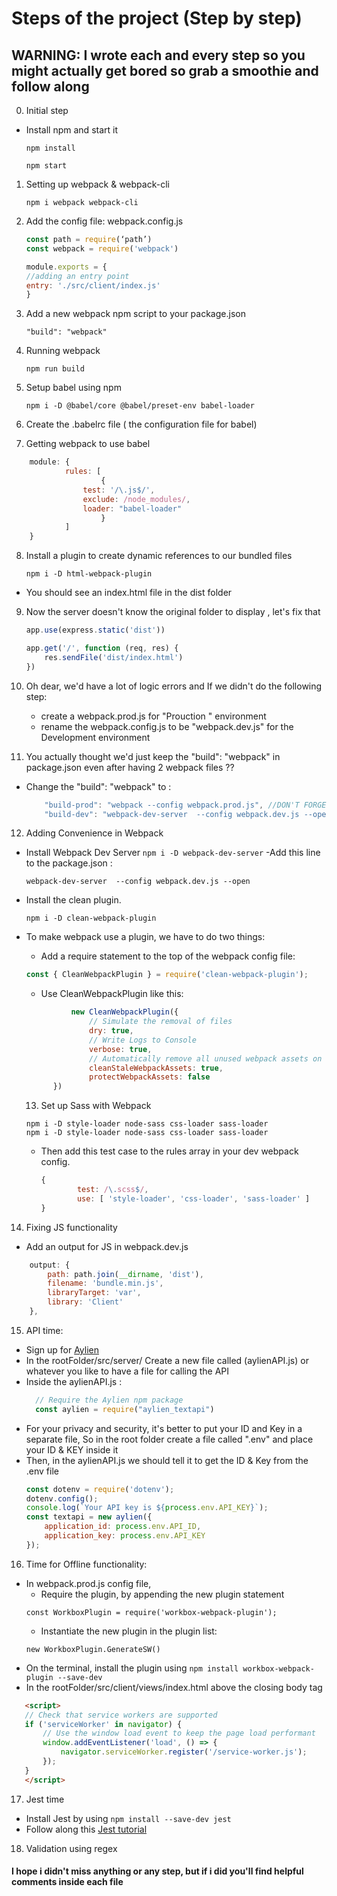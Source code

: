 # Steps of the project (Step by step)
## WARNING: I wrote each and every step so you might actually get bored so grab a smoothie and follow along

0. Initial step
- Install npm and start it
    ```
    npm install
    ```
    ```
    npm start 
    ```

1. Setting up webpack & webpack-cli
    ```
    npm i webpack webpack-cli
    ```
2. Add the config file: webpack.config.js
    ```javascript
    const path = require(‘path’) 
    const webpack = require('webpack')

    module.exports = {
    //adding an entry point 
    entry: './src/client/index.js'
    }
    ```

3. Add a new webpack npm script to your package.json
    ```
    "build": "webpack"
    ```

4. Running webpack 
    ```
    npm run build
    ```
5. Setup babel using npm
    ```
    npm i -D @babel/core @babel/preset-env babel-loader
    ```
6. Create the .babelrc file ( the configuration file for babel)

7. Getting webpack to use babel
```javascript
    module: {
            rules: [
                    {
                test: '/\.js$/',
                exclude: /node_modules/,
                loader: "babel-loader"
                    }
            ]
    }
```
8. Install a plugin to create dynamic references to our bundled files
    ```
    npm i -D html-webpack-plugin
    ```
- You should see an index.html file in the dist folder

9. Now the server doesn't know the original folder to display , let's fix that

    ```javascript
    app.use(express.static('dist'))

    app.get('/', function (req, res) {
        res.sendFile('dist/index.html')
    })

    ```
10. Oh dear, we'd have a lot of logic errors and If we didn't do the following step: 
    - create a webpack.prod.js for "Prouction " environment
    - rename the webpack.config.js to be "webpack.dev.js" for the Development environment

11. You actually thought we'd just keep the "build": "webpack" in package.json even after having 2 webpack files ??
- Change the "build": "webpack" to : 

    ```javascript
        "build-prod": "webpack --config webpack.prod.js", //DON'T FORGET THE COMMA " , " 
        "build-dev": "webpack-dev-server  --config webpack.dev.js --open"
    ```
12. Adding Convenience in Webpack
- Install Webpack Dev Server 
    ``` npm i -D webpack-dev-server ```
    -Add this line to the package.json :
    ```
    webpack-dev-server  --config webpack.dev.js --open
    ```
- Install the clean plugin. 

    ```
    npm i -D clean-webpack-plugin
    ```
- To make webpack use a plugin, we have to do two things:
  - Add a require statement to the top of the webpack config file:
  ```javascript
  const { CleanWebpackPlugin } = require('clean-webpack-plugin');
  ```
  - Use CleanWebpackPlugin like this:
  ```javascript
            new CleanWebpackPlugin({
                // Simulate the removal of files
                dry: true,
                // Write Logs to Console
                verbose: true,
                // Automatically remove all unused webpack assets on rebuild
                cleanStaleWebpackAssets: true,
                protectWebpackAssets: false
        })
  ```
  13. Set up Sass with Webpack
  ```
  npm i -D style-loader node-sass css-loader sass-loader
  npm i -D style-loader node-sass css-loader sass-loader
  ```
  - Then add this test case to the rules array in your dev webpack config.
    ```javascript
    {
            test: /\.scss$/,
            use: [ 'style-loader', 'css-loader', 'sass-loader' ]
    }
    ```
14. Fixing JS functionality 
- Add an output for JS in webpack.dev.js
```javascript
    output: {
        path: path.join(__dirname, 'dist'),
        filename: 'bundle.min.js',
        libraryTarget: 'var',
        library: 'Client'
    },
```
15. API time:
- Sign up for [Aylien](https://developer.aylien.com/signup)
- In the rootFolder/src/server/ Create a new file called (aylienAPI.js) or whatever you like to have a file for calling the API 
- Inside the aylienAPI.js : 
  ```javascript
    // Require the Aylien npm package
    const aylien = require("aylien_textapi")
  ```
- For your privacy and security, it's better to put your ID and Key in a separate file, So in the root folder create a file called ".env" and place your ID & KEY inside it 
- Then, in the aylienAPI.js we should tell it to get the ID & Key from the .env file
    ```javascript
    const dotenv = require('dotenv');
    dotenv.config();
    console.log(`Your API key is ${process.env.API_KEY}`);
    const textapi = new aylien({
        application_id: process.env.API_ID,
        application_key: process.env.API_KEY
    });
    ```
16. Time for Offline functionality:
 - In webpack.prod.js config file, 
   - Require the plugin, by appending the new plugin statement
    ```
    const WorkboxPlugin = require('workbox-webpack-plugin');
    ```
    - Instantiate the new plugin in the plugin list:
    ```
    new WorkboxPlugin.GenerateSW()
    ```
- On the terminal, install the plugin using 
``` npm install workbox-webpack-plugin --save-dev ```
- In the rootFolder/src/client/views/index.html above the closing body tag 
 ```html 
    <script>
    // Check that service workers are supported
    if ('serviceWorker' in navigator) {
        // Use the window load event to keep the page load performant
        window.addEventListener('load', () => {
            navigator.serviceWorker.register('/service-worker.js');
        });
    }
    </script>
 ```

17. Jest time
  - Install Jest by using ```npm install --save-dev jest```
  - Follow along this [Jest tutorial](https://www.valentinog.com/blog/jest/)

18. Validation using regex 
#### I hope i didn't miss anything or any step, but if i did you'll find helpful comments inside each file
